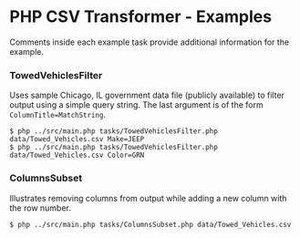 # PHP CSV Transformer - Examples

Comments inside each example task provide additional information for the example.


### TowedVehiclesFilter

Uses sample Chicago, IL government data file (publicly available) to filter output using a simple query string. The last argument is of the form `ColumnTitle=MatchString`.

```
$ php ../src/main.php tasks/TowedVehiclesFilter.php data/Towed_Vehicles.csv Make=JEEP
$ php ../src/main.php tasks/TowedVehiclesFilter.php data/Towed_Vehicles.csv Color=GRN
```

### ColumnsSubset

Illustrates removing columns from output while adding a new column with the row number.

```
$ php ../src/main.php tasks/ColumnsSubset.php data/Towed_Vehicles.csv
```
